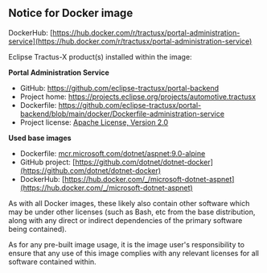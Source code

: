 ## Notice for Docker image

DockerHub: [https://hub.docker.com/r/tractusx/portal-administration-service](https://hub.docker.com/r/tractusx/portal-administration-service)

Eclipse Tractus-X product(s) installed within the image:

__Portal Administration Service__

- GitHub: https://github.com/eclipse-tractusx/portal-backend
- Project home: https://projects.eclipse.org/projects/automotive.tractusx
- Dockerfile: https://github.com/eclipse-tractusx/portal-backend/blob/main/docker/Dockerfile-administration-service
- Project license: [Apache License, Version 2.0](https://github.com/eclipse-tractusx/portal-backend/blob/main/LICENSE)

__Used base images__

- Dockerfile: [mcr.microsoft.com/dotnet/aspnet:9.0-alpine](https://github.com/dotnet/dotnet-docker/blob/main/src/aspnet/9.0/alpine3.20/amd64/Dockerfile)
- GitHub project: [https://github.com/dotnet/dotnet-docker](https://github.com/dotnet/dotnet-docker)
- DockerHub: [https://hub.docker.com/_/microsoft-dotnet-aspnet](https://hub.docker.com/_/microsoft-dotnet-aspnet)

As with all Docker images, these likely also contain other software which may be under other licenses (such as Bash, etc from the base distribution, along with any direct or indirect dependencies of the primary software being contained).

As for any pre-built image usage, it is the image user's responsibility to ensure that any use of this image complies with any relevant licenses for all software contained within.
